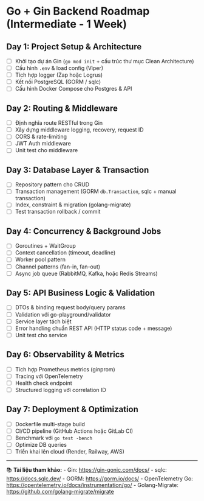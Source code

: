 # Go + Gin Backend Roadmap (Intermediate - 1 Week)

## **Day 1: Project Setup & Architecture**

-   [ ] Khởi tạo dự án Gin (`go mod init` + cấu trúc thư mục Clean
    Architecture)
-   [ ] Cấu hình `.env` & load config (Viper)
-   [ ] Tích hợp logger (Zap hoặc Logrus)
-   [ ] Kết nối PostgreSQL (GORM / sqlc)
-   [ ] Cấu hình Docker Compose cho Postgres & API

## **Day 2: Routing & Middleware**

-   [ ] Định nghĩa route RESTful trong Gin
-   [ ] Xây dựng middleware logging, recovery, request ID
-   [ ] CORS & rate-limiting
-   [ ] JWT Auth middleware
-   [ ] Unit test cho middleware

## **Day 3: Database Layer & Transaction**

-   [ ] Repository pattern cho CRUD
-   [ ] Transaction management (GORM `db.Transaction`, sqlc + manual
    transaction)
-   [ ] Index, constraint & migration (golang-migrate)
-   [ ] Test transaction rollback / commit

## **Day 4: Concurrency & Background Jobs**

-   [ ] Goroutines + WaitGroup
-   [ ] Context cancellation (timeout, deadline)
-   [ ] Worker pool pattern
-   [ ] Channel patterns (fan-in, fan-out)
-   [ ] Async job queue (RabbitMQ, Kafka, hoặc Redis Streams)

## **Day 5: API Business Logic & Validation**

-   [ ] DTOs & binding request body/query params
-   [ ] Validation với go-playground/validator
-   [ ] Service layer tách biệt
-   [ ] Error handling chuẩn REST API (HTTP status code + message)
-   [ ] Unit test cho service

## **Day 6: Observability & Metrics**

-   [ ] Tích hợp Prometheus metrics (ginprom)
-   [ ] Tracing với OpenTelemetry
-   [ ] Health check endpoint
-   [ ] Structured logging với correlation ID

## **Day 7: Deployment & Optimization**

-   [ ] Dockerfile multi-stage build
-   [ ] CI/CD pipeline (GitHub Actions hoặc GitLab CI)
-   [ ] Benchmark với `go test -bench`
-   [ ] Optimize DB queries
-   [ ] Triển khai lên cloud (Render, Railway, AWS)

------------------------------------------------------------------------

📚 **Tài liệu tham khảo:** - Gin: https://gin-gonic.com/docs/ - sqlc:
https://docs.sqlc.dev/ - GORM: https://gorm.io/docs/ - OpenTelemetry Go:
https://opentelemetry.io/docs/instrumentation/go/ - Golang-Migrate:
https://github.com/golang-migrate/migrate
